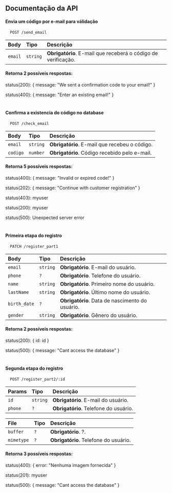 
## Documentação da API

#### Envia um código por e-mail para válidação

```http
  POST /send_email
```

| Body   | Tipo       | Descrição                           |
| :---------- | :--------- | :---------------------------------- |
| `email` | `string` | **Obrigatório**. E-mail que receberá o código de verificação. |

#### Retorna 2 possíveis respostas:

status(200): { message: "We sent a confirmation code to your email!" }

status(400): { message: "Enter an existing email!" }

#

#### Confirma a existencia do código no database

```http
  POST /check_email
```

| Body  | Tipo       | Descrição                                   |
| :---------- | :--------- | :------------------------------------------ |
| `email`      | `string` | **Obrigatório**. E-mail que recebeu o código. |
| `codigo`      | `number` | **Obrigatório**. Código recebido pelo e-mail. |

#### Retorna 5 possíveis respostas:

status(400): { message: "Invalid or expired code!" }

status(202): { message: "Continue with customer registration" }

status(403): myuser

status(200): myuser

status(500): Unexpected server error

#

#### Primeira etapa do registro

```http
  PATCH /register_part1
```

| Body   | Tipo       | Descrição                                   |
| :---------- | :--------- | :------------------------------------------ |
| `email`      | `string` | **Obrigatório**. E-mail do usuário. |
| `phone`      | `?` | **Obrigatório**. Telefone do usuário. |
| `name`      | `string` | **Obrigatório**. Primeiro nome do usuário. |
| `lastName`      | `string` | **Obrigatório**. Último nome do usuário. |
| `birth_date`      | `?` | **Obrigatório**. Data de nascimento do usuário. |
| `gender`      | `string` | **Obrigatório**. Gênero do usuário. |

#### Retorna 2 possíveis respostas:

status(200): { id: id }

status(500): { message: "Cant access the database" }

#

#### Segunda etapa do registro

```http
  POST /register_part2/:id
```

| Params   | Tipo       | Descrição                                   |
| :---------- | :--------- | :------------------------------------------ |
| `id`      | `string` | **Obrigatório**. E-mail do usuário. |
| `phone`      | `?` | **Obrigatório**. Telefone do usuário. |


| File   | Tipo       | Descrição                                   |
| :---------- | :--------- | :------------------------------------------ |
| `buffer`      | `?` | **Obrigatório**. ?. |
| `mimetype`      | `?` | **Obrigatório**. Telefone do usuário. |

#### Retorna 3 possíveis respostas:

status(400): { error: "Nenhuma imagem fornecida" }

status(201): myuser

status(500): { message: "Cant access the database" }
